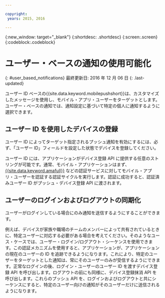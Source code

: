 ```yaml
---

copyright:
 years: 2015, 2016

---
```


{:new_window: target="_blank"}
{:shortdesc: .shortdesc}
{:screen:.screen}
{:codeblock:.codeblock}

# ユーザー・ベースの通知の使用可能化
{: #user_based_notifications}
最終更新日: 2016 年 12 月 06 日
{: .last-updated}

ユーザー ID ベースの{{site.data.keyword.mobilepushshort}}は、カスタマイズしたメッセージを使用し、モバイル・アプリ・ユーザーをターゲットとします。ユーザー・ベースの通知では、通知設定に基づいて特定の個人に通知するように選択できます。

## ユーザー ID を使用したデバイスの登録
ユーザー ID によってターゲット指定されるプッシュ通知を有効にするには、必ず、「ユーザー ID」フィールドを設定した状態でデバイスを登録してください。     

ユーザー ID には、アプリケーションがデバイス登録 API に提供する任意のストリングが可能です。通常、モバイル・アプリケーションはまず、[{{site.data.keyword.amafull}}](https://console.ng.bluemix.net/docs/services/mobileaccess/index.html) などの認証サービスに対してモバイル・アプリ・ユーザーを認証する認証サイクルを実行します。認証に成功すると、認証済みユーザー ID がプッシュ・デバイス登録 API に渡されます。 

## ユーザーのログインおよびログアウトの同期化 

ユーザーがログインしている場合にのみ通知を送信するようにすることができます。 

例えば、デバイスが家族や職場のチームのメンバーによって共有されているときに、特定ユーザーに対応する必要がある場合を考えてください。そのようなユース・ケースでは、ユーザー・ログイン/ログアウト・シーケンスを使用できます。この認証メカニズムを使用すると、アプリケーションが、アプリケーションの現在のユーザーの ID を追跡できるようになります。これにより、特定のユーザーをターゲットとした通知は、常にそのユーザーのみが受信するようにできます。正常なログインの後、ログイン・ユーザーのユーザー ID を渡すデバイス登録 API を呼び出します。ログアウトの前にも同様に、デバイス登録抹消 API を呼び出します。これらのプッシュ API を、ログインおよびログアウトと共にシーケンスにすると、特定のユーザー向けの通知がそのユーザーだけに送信されるようになります。
